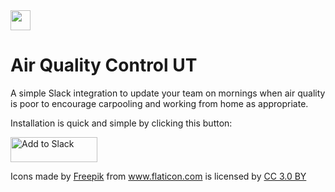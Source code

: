
<img src="https://user-images.githubusercontent.com/6401893/51660939-8af8c900-1f6c-11e9-852e-428e812945f0.png" width="32" height="32">

# Air Quality Control UT

A simple Slack integration to update your team on mornings when air quality is poor to encourage carpooling and working from home as appropriate.

Installation is quick and simple by clicking this button: 

<a href="https://slack.com/oauth/authorize?client_id=334673942833.530364225924&scope=incoming-webhook"><img alt="Add to Slack" height="40" width="139" src="https://platform.slack-edge.com/img/add_to_slack.png" srcset="https://platform.slack-edge.com/img/add_to_slack.png 1x, https://platform.slack-edge.com/img/add_to_slack@2x.png 2x" /></a>



<div>Icons made by <a href="https://www.freepik.com/" title="Freepik">Freepik</a> from <a href="https://www.flaticon.com/" 			    title="Flaticon">www.flaticon.com</a> is licensed by <a href="http://creativecommons.org/licenses/by/3.0/" 			    title="Creative Commons BY 3.0" target="_blank">CC 3.0 BY</a></div>
